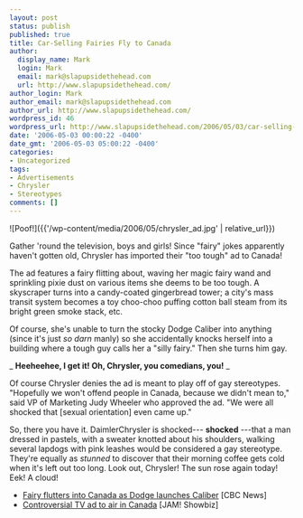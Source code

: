 ```yaml
---
layout: post
status: publish
published: true
title: Car-Selling Fairies Fly to Canada
author:
  display_name: Mark
  login: Mark
  email: mark@slapupsidethehead.com
  url: http://www.slapupsidethehead.com/
author_login: Mark
author_email: mark@slapupsidethehead.com
author_url: http://www.slapupsidethehead.com/
wordpress_id: 46
wordpress_url: http://www.slapupsidethehead.com/2006/05/03/car-selling-fairies-fly-to-canada/
date: '2006-05-03 00:00:22 -0400'
date_gmt: '2006-05-03 05:00:22 -0400'
categories:
- Uncategorized
tags:
- Advertisements
- Chrysler
- Stereotypes
comments: []
---
```

![Poof!]({{'/wp-content/media/2006/05/chrysler_ad.jpg' | relative_url}})

Gather 'round the television, boys and girls! Since "fairy" jokes apparently haven't gotten old, Chrysler has imported their "too tough" ad to Canada!

The ad features a fairy flitting about, waving her magic fairy wand and sprinkling pixie dust on various items she deems to be too tough. A skyscraper turns into a candy-coated gingerbread tower; a city's mass transit system becomes a toy choo-choo puffing cotton ball steam from its bright green smoke stack, etc.

Of course, she's unable to turn the stocky Dodge Caliber into anything (since it's just _so darn_ manly) so she accidentally knocks herself into a building where a tough guy calls her a "silly fairy." Then she turns him gay.

_ **Heeheehee, I get it! Oh, Chrysler, you comedians, you!** _

Of course Chrysler denies the ad is meant to play off of gay stereotypes. "Hopefully we won't offend people in Canada, because we didn't mean to," said VP of Marketing Judy Wheeler who approved the ad. "We were all shocked that [sexual orientation] even came up."

So, there you have it. DaimlerChrysler is shocked--- **shocked** ---that a man dressed in pastels, with a sweater knotted about his shoulders, walking several lapdogs with pink leashes would be considered a gay stereotype. They're equally as _stunned_ to discover that their morning coffee gets cold when it's left out too long. Look out, Chrysler! The sun rose again today! Eek! A cloud!

- [Fairy flutters into Canada as Dodge launches Caliber](http://www.cbc.ca/cp/business/060429/b042904.html) [CBC News]
- [Controversial TV ad to air in Canada](http://jam.canoe.ca/Television/2006/04/12/1530759.html) [JAM! Showbiz]
